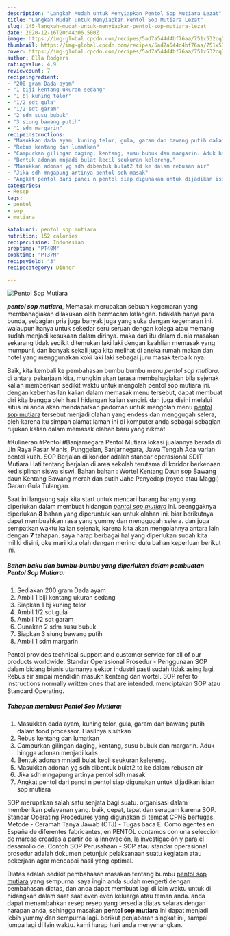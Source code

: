 ```yaml
---
description: "Langkah Mudah untuk Menyiapkan Pentol Sop Mutiara Lezat"
title: "Langkah Mudah untuk Menyiapkan Pentol Sop Mutiara Lezat"
slug: 145-langkah-mudah-untuk-menyiapkan-pentol-sop-mutiara-lezat
date: 2020-12-16T20:44:06.500Z
image: https://img-global.cpcdn.com/recipes/5ad7a544d4bf76aa/751x532cq70/pentol-sop-mutiara-foto-resep-utama.jpg
thumbnail: https://img-global.cpcdn.com/recipes/5ad7a544d4bf76aa/751x532cq70/pentol-sop-mutiara-foto-resep-utama.jpg
cover: https://img-global.cpcdn.com/recipes/5ad7a544d4bf76aa/751x532cq70/pentol-sop-mutiara-foto-resep-utama.jpg
author: Ella Rodgers
ratingvalue: 4.9
reviewcount: 7
recipeingredient:
- "200 gram Dada ayam"
- "1 biji kentang ukuran sedang"
- "1 bj kuning telor"
- "1/2 sdt gula"
- "1/2 sdt garam"
- "2 sdm susu bubuk"
- "3 siung bawang putih"
- "1 sdm margarin"
recipeinstructions:
- "Masukkan dada ayam, kuning telor, gula, garam dan bawang putih dalam food processor. Hasilnya sisihkan"
- "Rebus kentang dan lumatkan"
- "Campurkan gilingan daging, kentang, susu bubuk dan margarin. Aduk hingga adonan menjadi kalis"
- "Bentuk adonan mnjadi bulat kecil seukuran kelereng."
- "Masukkan adonan yg sdh dibentuk bulat2 td ke dalam rebusan air"
- "Jika sdh mngapung artinya pentol sdh masak"
- "Angkat pentol dari panci n pentol siap digunakan untuk dijadikan isian sop mutiara"
categories:
- Resep
tags:
- pentol
- sop
- mutiara

katakunci: pentol sop mutiara 
nutrition: 152 calories
recipecuisine: Indonesian
preptime: "PT40M"
cooktime: "PT37M"
recipeyield: "3"
recipecategory: Dinner

---
```



![Pentol Sop Mutiara](https://img-global.cpcdn.com/recipes/5ad7a544d4bf76aa/751x532cq70/pentol-sop-mutiara-foto-resep-utama.jpg)

<b><i>pentol sop mutiara</i></b>, Memasak merupakan sebuah kegemaran yang membahagiakan dilakukan oleh bermacam kalangan. tidaklah hanya para bunda, sebagian pria juga banyak juga yang suka dengan kegemaran ini. walaupun hanya untuk sekedar seru seruan dengan kolega atau memang sudah menjadi kesukaan dalam dirinya. maka dari itu dalam dunia masakan sekarang tidak sedikit ditemukan laki laki dengan keahlian memasak yang mumpuni, dan banyak sekali juga kita melihat di aneka rumah makan dan hotel yang menggunakan koki laki laki sebagai juru masak terbaik nya.

Baik, kita kembali ke pembahasan bumbu bumbu menu <i>pentol sop mutiara</i>. di antara pekerjaan kita, mungkin akan terasa membahagiakan bila sejenak kalian memberikan sedikit waktu untuk mengolah pentol sop mutiara ini. dengan keberhasilan kalian dalam memasak menu tersebut, dapat membuat diri kita bangga oleh hasil hidangan kalian sendiri. dan juga disini melalui situs ini anda akan mendapatkan pedoman untuk mengolah menu <u>pentol sop mutiara</u> tersebut menjadi olahan yang endess dan menggugah selera, oleh karena itu simpan alamat laman ini di komputer anda sebagai sebagian rujukan kalian dalam memasak olahan baru yang nikmat.

#Kulineran #Pentol #Banjarnegara Pentol Mutiara lokasi jualannya berada di Jln Raya Pasar Manis, Punggelan, Banjarnegara, Jawa Tengah Ada varian pentol kuah. SOP Berjalan di koridor adalah standar operasional SDIT Mutiara Hati tentang berjalan di area sekolah terutama di koridor berkenaan kedisiplinan siswa siswi. Bahan bahan : Wortel Kentang Daun sop Bawang daun Kentang Bawang merah dan putih Jahe Penyedap (royco atau Maggi) Garam Gula Tulangan.


Saat ini langsung saja kita start untuk mencari barang barang yang diperlukan dalam membuat hidangan <u><i>pentol sop mutiara</i></u> ini. seenggaknya diperlukan <b>8</b> bahan yang diperuntuk kan untuk olahan ini. biar berikutnya dapat membuahkan rasa yang yummy dan menggugah selera. dan juga sempatkan waktu kalian sejenak, karena kita akan mengolahnya antara lain dengan <b>7</b> tahapan. saya harap berbagai hal yang diperlukan sudah kita miliki disini, oke mari kita olah dengan merinci dulu bahan keperluan berikut ini.

<!--inarticleads1-->

##### Bahan baku dan bumbu-bumbu yang diperlukan dalam pembuatan Pentol Sop Mutiara:

1. Sediakan 200 gram Dada ayam
1. Ambil 1 biji kentang ukuran sedang
1. Siapkan 1 bj kuning telor
1. Ambil 1/2 sdt gula
1. Ambil 1/2 sdt garam
1. Gunakan 2 sdm susu bubuk
1. Siapkan 3 siung bawang putih
1. Ambil 1 sdm margarin


Pentol provides technical support and customer service for all of our products worldwide. Standar Operasional Prosedur - Penggunaan SOP dalam bidang bisnis utamanya sektor industri pasti sudah tidak asing lagi. Rebus air smpai mendidih masukn kentang dan wortel. SOP refer to instructions normally written ones that are intended. menciptakan SOP atau Standard Operating. 

<!--inarticleads2-->

##### Tahapan membuat Pentol Sop Mutiara:

1. Masukkan dada ayam, kuning telor, gula, garam dan bawang putih dalam food processor. Hasilnya sisihkan
1. Rebus kentang dan lumatkan
1. Campurkan gilingan daging, kentang, susu bubuk dan margarin. Aduk hingga adonan menjadi kalis
1. Bentuk adonan mnjadi bulat kecil seukuran kelereng.
1. Masukkan adonan yg sdh dibentuk bulat2 td ke dalam rebusan air
1. Jika sdh mngapung artinya pentol sdh masak
1. Angkat pentol dari panci n pentol siap digunakan untuk dijadikan isian sop mutiara


SOP merupakan salah satu senjata bagi suatu. organisasi dalam memberikan pelayanan yang. baik, cepat, tepat dan seragam karena SOP. Standar Operating Procedures yang digunakan di tempat CPNS bertugas. Metode - Ceramah Tanya Jawab (CTJ) - Tugas baca E. Como agentes en España de diferentes fabricantes, en PENTOL contamos con una selección de marcas creadas a partir de la innovación, la investigación y para el desarrollo de. Contoh SOP Perusahaan - SOP atau standar operasional prosedur adalah dokumen petunjuk pelaksanaan suatu kegiatan atau pekerjaan agar mencapai hasil yang optimal. 

Diatas adalah sedikit pembahasan masakan tentang bumbu <u>pentol sop mutiara</u> yang sempurna. saya ingin anda sudah mengerti dengan pembahasan diatas, dan anda dapat membuat lagi di lain waktu untuk di hidangkan dalam saat saat even even keluarga atau teman anda. anda dapat menambahkan resep resep yang tersedia diatas selaras dengan harapan anda, sehingga masakan <b>pentol sop mutiara</b> ini dapat menjadi lebih yummy dan sempurna lagi. berikut penjabaran singkat ini, sampai jumpa lagi di lain waktu. kami harap hari anda menyenangkan.
